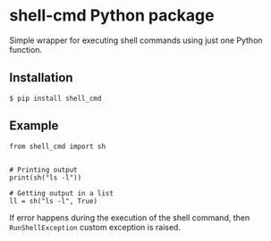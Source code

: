 # shell-cmd Python package

Simple wrapper for executing shell commands using just one Python function.

## Installation

```
$ pip install shell_cmd
```

## Example

```
from shell_cmd import sh


# Printing output
print(sh("ls -l"))

# Getting output in a list
ll = sh("ls -l", True)
```

If error happens during the execution of the shell command, then `RunShellException`
custom exception is raised.

